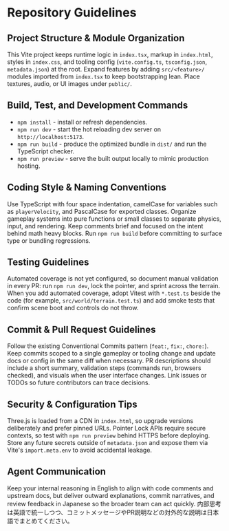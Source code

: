 # Repository Guidelines

## Project Structure & Module Organization
This Vite project keeps runtime logic in `index.tsx`, markup in `index.html`, styles in `index.css`, and tooling config (`vite.config.ts`, `tsconfig.json`, `metadata.json`) at the root. Expand features by adding `src/<feature>/` modules imported from `index.tsx` to keep bootstrapping lean. Place textures, audio, or UI images under `public/`.

## Build, Test, and Development Commands
- `npm install` - install or refresh dependencies.
- `npm run dev` - start the hot reloading dev server on `http://localhost:5173`.
- `npm run build` - produce the optimized bundle in `dist/` and run the TypeScript checker.
- `npm run preview` - serve the built output locally to mimic production hosting.

## Coding Style & Naming Conventions
Use TypeScript with four space indentation, camelCase for variables such as `playerVelocity`, and PascalCase for exported classes. Organize gameplay systems into pure functions or small classes to separate physics, input, and rendering. Keep comments brief and focused on the intent behind math heavy blocks. Run `npm run build` before committing to surface type or bundling regressions.

## Testing Guidelines
Automated coverage is not yet configured, so document manual validation in every PR: run `npm run dev`, lock the pointer, and sprint across the terrain. When you add automated coverage, adopt Vitest with `*.test.ts` beside the code (for example, `src/world/terrain.test.ts`) and add smoke tests that confirm scene boot and controls do not throw.

## Commit & Pull Request Guidelines
Follow the existing Conventional Commits pattern (`feat:`, `fix:`, `chore:`). Keep commits scoped to a single gameplay or tooling change and update docs or config in the same diff when necessary. PR descriptions should include a short summary, validation steps (commands run, browsers checked), and visuals when the user interface changes. Link issues or TODOs so future contributors can trace decisions.

## Security & Configuration Tips
Three.js is loaded from a CDN in `index.html`, so upgrade versions deliberately and prefer pinned URLs. Pointer Lock APIs require secure contexts, so test with `npm run preview` behind HTTPS before deploying. Store any future secrets outside of `metadata.json` and expose them via Vite's `import.meta.env` to avoid accidental leakage.

## Agent Communication
Keep your internal reasoning in English to align with code comments and upstream docs, but deliver outward explanations, commit narratives, and review feedback in Japanese so the broader team can act quickly. 内部思考は英語で統一しつつ、コミットメッセージやPR説明などの対外的な説明は日本語でまとめてください。
